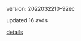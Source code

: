 version: 2022032210-92ec

updated 16 avds

[details](https://github.com/0x74f917491bfa7ebfa379/ali_avd_db/blob/master/change_log/2022/03/22/10/92ec.txt)